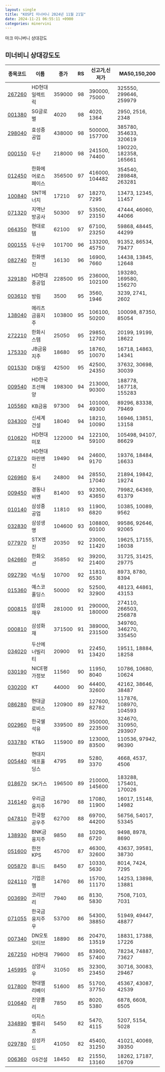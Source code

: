 ```yaml
---
layout: single
title: "KOSPI 미너비니 2024년 11월 21일"
date: 2024-11-21 06:55:11 +0900
categories: minervini
---
```

마크 미니버니 상대강도

## 미너비니 상대강도도

|종목코드|이름|종가|RS|신고가,신저가|MA50,150,200|
|------|---|---|--|---------|------------|
|[267260](https://finance.daum.net/quotes/A267260)|HD현대일렉트릭|359000|98|390000, 75000|325550, 299646, 259979|
|[001380](https://finance.daum.net/quotes/A001380)|SG글로벌|4020|98|4020, 1364|2950, 2516, 2348|
|[298040](https://finance.daum.net/quotes/A298040)|효성중공업|438000|98|500000, 157700|385780, 354633, 320619|
|[000150](https://finance.daum.net/quotes/A000150)|두산|218000|98|241500, 74400|190220, 182358, 165661|
|[012450](https://finance.daum.net/quotes/A012450)|한화에어로스페이스|356500|97|416000, 104482|354540, 289848, 263281|
|[100840](https://finance.daum.net/quotes/A100840)|SNT에너지|17210|97|18270, 7295|13473, 12345, 11457|
|[071320](https://finance.daum.net/quotes/A071320)|지역난방공사|50300|97|53500, 23150|47444, 46060, 44066|
|[064350](https://finance.daum.net/quotes/A064350)|현대로템|62100|97|67100, 23250|59868, 48445, 44299|
|[000155](https://finance.daum.net/quotes/A000155)|두산우|101700|96|133200, 45750|91352, 86534, 79477|
|[082740](https://finance.daum.net/quotes/A082740)|한화엔진|16130|96|16900, 7660|14438, 13845, 12648|
|[329180](https://finance.daum.net/quotes/A329180)|HD현대중공업|228500|95|236000, 102100|193280, 169580, 156270|
|[003610](https://finance.daum.net/quotes/A003610)|방림|3500|95|3560, 1946|3239, 2741, 2602|
|[138040](https://finance.daum.net/quotes/A138040)|메리츠금융지주|103800|95|106100, 50200|100098, 87350, 85054|
|[272210](https://finance.daum.net/quotes/A272210)|한화시스템|25050|95|29850, 12700|20199, 19199, 18622|
|[175330](https://finance.daum.net/quotes/A175330)|JB금융지주|18680|95|18760, 10070|16718, 14863, 14341|
|[001530](https://finance.daum.net/quotes/A001530)|DI동일|42500|95|42500, 24350|37632, 30698, 30039|
|[009540](https://finance.daum.net/quotes/A009540)|HD한국조선해양|198300|94|213000, 90300|188778, 167718, 155283|
|[105560](https://finance.daum.net/quotes/A105560)|KB금융|97300|94|101000, 49300|89296, 83338, 79469|
|[034300](https://finance.daum.net/quotes/A034300)|신세계건설|18040|94|18210, 10090|16946, 13851, 13158|
|[010620](https://finance.daum.net/quotes/A010620)|HD현대미포|122000|94|122100, 59100|105498, 94107, 86629|
|[071970](https://finance.daum.net/quotes/A071970)|HD현대마린엔진|19490|94|24600, 9170|19376, 18484, 16633|
|[026960](https://finance.daum.net/quotes/A026960)|동서|24800|94|28550, 17040|21894, 19842, 19274|
|[009450](https://finance.daum.net/quotes/A009450)|경동나비엔|81400|93|92300, 43650|79982, 64369, 61379|
|[010140](https://finance.daum.net/quotes/A010140)|삼성중공업|11810|93|11900, 6820|10385, 10089, 9562|
|[032830](https://finance.daum.net/quotes/A032830)|삼성생명|104600|93|108800, 60100|99586, 92646, 92065|
|[077970](https://finance.daum.net/quotes/A077970)|STX엔진|20350|92|23000, 11420|19625, 17155, 16038|
|[042660](https://finance.daum.net/quotes/A042660)|한화오션|35850|92|39200, 21400|31725, 31425, 29775|
|[092790](https://finance.daum.net/quotes/A092790)|넥스틸|10700|92|11810, 6530|8973, 8780, 8394|
|[015360](https://finance.daum.net/quotes/A015360)|예스코홀딩스|50000|92|52500, 32900|48123, 44861, 43153|
|[000815](https://finance.daum.net/quotes/A000815)|삼성화재우|281000|91|290000, 180000|274110, 266503, 256878|
|[000810](https://finance.daum.net/quotes/A000810)|삼성화재|371500|91|389000, 231500|349760, 346270, 335450|
|[034020](https://finance.daum.net/quotes/A034020)|두산에너빌리티|20900|91|22450, 13420|19511, 18884, 18258|
|[030190](https://finance.daum.net/quotes/A030190)|NICE평가정보|11560|90|11950, 8040|10786, 10680, 10624|
|[030200](https://finance.daum.net/quotes/A030200)|KT|44000|90|44400, 32600|42162, 38646, 38487|
|[086280](https://finance.daum.net/quotes/A086280)|현대글로비스|120900|89|127600, 82782|117876, 108970, 104593|
|[002960](https://finance.daum.net/quotes/A002960)|한국쉘석유|339500|89|350000, 223500|324670, 310950, 293907|
|[033780](https://finance.daum.net/quotes/A033780)|KT&G|115900|89|123000, 83500|110536, 97942, 96390|
|[005440](https://finance.daum.net/quotes/A005440)|현대지에프홀딩스|4795|89|5280, 3370|4668, 4537, 4506|
|[018670](https://finance.daum.net/quotes/A018670)|SK가스|196500|89|210000, 145600|183288, 175401, 170026|
|[316140](https://finance.daum.net/quotes/A316140)|우리금융지주|16790|88|17080, 11900|16017, 15148, 14982|
|[047810](https://finance.daum.net/quotes/A047810)|한국항공우주|62700|88|69700, 44200|56756, 54017, 53345|
|[138930](https://finance.daum.net/quotes/A138930)|BNK금융지주|9850|88|10290, 6720|9498, 8978, 8690|
|[051600](https://finance.daum.net/quotes/A051600)|한전KPS|45700|87|46300, 32600|43637, 39581, 38730|
|[005870](https://finance.daum.net/quotes/A005870)|휴니드|8450|87|10330, 5630|8014, 7424, 7295|
|[024110](https://finance.daum.net/quotes/A024110)|기업은행|14760|86|15700, 11170|14253, 13898, 13881|
|[003690](https://finance.daum.net/quotes/A003690)|코리안리|7940|86|8130, 5830|7508, 7103, 7031|
|[071055](https://finance.daum.net/quotes/A071055)|한국금융지주우|53700|86|54300, 38850|51949, 49447, 48877|
|[007340](https://finance.daum.net/quotes/A007340)|DN오토모티브|18890|86|20470, 13519|18831, 17388, 17226|
|[267250](https://finance.daum.net/quotes/A267250)|HD현대|79600|85|83900, 57400|78234, 74887, 73627|
|[145995](https://finance.daum.net/quotes/A145995)|삼양사우|31050|85|32300, 23450|30716, 30083, 29467|
|[017800](https://finance.daum.net/quotes/A017800)|현대엘리베이|51600|85|51700, 37750|45367, 43087, 42539|
|[010640](https://finance.daum.net/quotes/A010640)|진양폴리|7850|85|8020, 5380|6878, 6608, 6505|
|[334890](https://finance.daum.net/quotes/A334890)|이지스밸류리츠|5450|82|5470, 4115|5207, 5154, 5028|
|[029780](https://finance.daum.net/quotes/A029780)|삼성카드|41050|82|45400, 31250|41021, 40069, 39350|
|[006360](https://finance.daum.net/quotes/A006360)|GS건설|18450|82|21550, 13160|18262, 17187, 16709|


